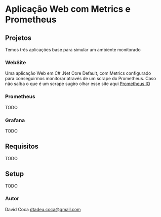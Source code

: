 # Aplicação Web com Metrics e Prometheus 

## Projetos  
Temos três aplicações base para simular um ambiente monitorado

### WebSite
Uma aplicação Web em C# .Net Core Default, com Metrics configurado para conseguirmos monitorar através de um scrape do Prometheus.
Caso não saíba o que é um scrape sugiro olhar esse site aqui [Prometheus.IO](https://prometheus.io/docs/prometheus/latest/getting_started/)


### Prometheus 
TODO 

### Grafana
TODO 

## Requisitos
TODO 

## Setup 
TODO 



### Autor 
David Coca
dtadeu.coca@gmail.com